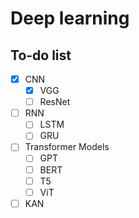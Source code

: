 # Deep learning
## To-do list
- [x] CNN
    - [x] VGG
    - [ ] ResNet
- [ ] RNN
    - [ ] LSTM
    - [ ] GRU
- [ ] Transformer Models
    - [ ] GPT
    - [ ] BERT
    - [ ] T5
    - [ ] ViT
- [ ] KAN
